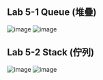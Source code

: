 ## Lab 5-1 Queue (堆疊)

![image](https://user-images.githubusercontent.com/100060507/162608917-4a872b48-9f80-4511-a507-13d03785ec2d.png)
![image](https://user-images.githubusercontent.com/100060507/162609448-92ee042a-3e4c-41b4-83d4-f008daad7a49.png)

## Lab 5-2 Stack (佇列)

![image](https://user-images.githubusercontent.com/100060507/162609345-d65ca941-59d4-4622-9415-12ee4adeeada.png)
![image](https://user-images.githubusercontent.com/100060507/162609476-de430d04-2e42-4840-ba86-ba3394d810d1.png)

